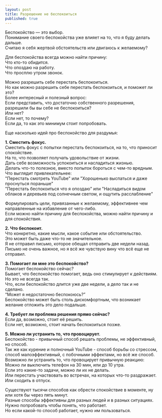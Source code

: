 ```yaml
---
layout: post
title: Разрешение не беспокоиться
published: true
---
```

Беспокойство — это выбор.\
Понимание своего беспокойства уже влияет на то, что я буду делать дальше.\
Считаю я себя жертвой обстоятельств или двигаюсь к желаемому?

Для беспокойства всегда можно найти причину:\
Что кто-то обидится.\
Что опоздаю на работу.\
Что просплю утром звонок.

Можно разрешить себе перестать беспокоиться.\
Но как можно разрешить себе перестать беспокоиться, и поможет ли это?\
Более интересный и полезный вопрос:\
Если представить, что достаточно собственного разрешения, разрешили бы вы себе не беспокоиться?\
Или нет?\
Если нет, то почему?\
Если да, то как это минимум стоит попробовать.

Еще насколько идей про беспокойство для раздумья:

**1. Сместить фокус.**\
Сместить фокус с попытки перестать беспокоиться, на то, что приносит спокойствие.\
На то, что позволяет получать удовольствие от жизни.\
Дать себе возможность успокоиться и насладиться жизнью.\
Делать что-то полезное, вместо попыток бороться с чем-то вредным.\
Что выглядит привлекательнее:\
"Перестать смотреть YouTube" или "Хорошенько выспаться и даже проснуться пораньше"\
"Перестать беспокоиться что я опоздаю" или "Насладиться видом облаков и деревьев под солнечным светом, и ощутить расслабление"

Формулировать цели, привязанные к желаемому, эффективнее чем направленные на избавление от чего-либо.\
Если можно найти причину для беспокойства, можно найти причину и для спокойствия.

**2. Что беспокоит.**\
Что конкретно, какие мысли, какое событие или обстоятельство.\
Это может быть даже что-то не значительное.\
Я не отправил письмо, которое обещал отправить две недели назад.\
Письмо не очень важное, но я всё же чувствую вину что всё еще не отправил.

**3. Помогает ли мне это беспокойство?**\
Помогает беспокойство сейчас?\
Бывает, что беспокойство помогает, ведь оно стимулирует к действиям.\
Но это не всегда так.\
Что, если беспокойство длится уже две недели, а дело так и не сделано.\
“Может я недостаточно беспокоюсь?”\
Беспокойство может быть столь дискомфортным, что возникает желание отложить это дело подальше.

**4. Требует ли проблема решения прямо сейчас?**\
Если да, возможно, стоит её решить.\
Если нет, возможно, стоит начать беспокоиться позже.

**5. Можно ли устранить то, что провоцирует.**\
Беспокойство - привычный способ решать проблемы, не эффективный, но способ.\
Так же как курение и полночный YouTube - способ борьбы со стрессом, способ малоэффективный, с побочными эффектами, но всё же способ.\
Возможно ли устранить то, что провоцирует привычную реакцию:\
Можно ли выключить телефон на 30 мин, или до 10 утра.\
Если это какие-то задачи, можно ли их не делать.\
Или перестать участвовать во встречах, на которых что-то раздражает.\
Или сходить в отпуск.

Существуют тысячи способов как обрести спокойствие в моменте, ну или хотя бы через пять минут.\
Разные способы эффективны для разных людей и в разных ситуациях.\
Нужно попробовать чтобы понять, что работает.\
Но если какой-то способ работает, нужно им пользоваться.
